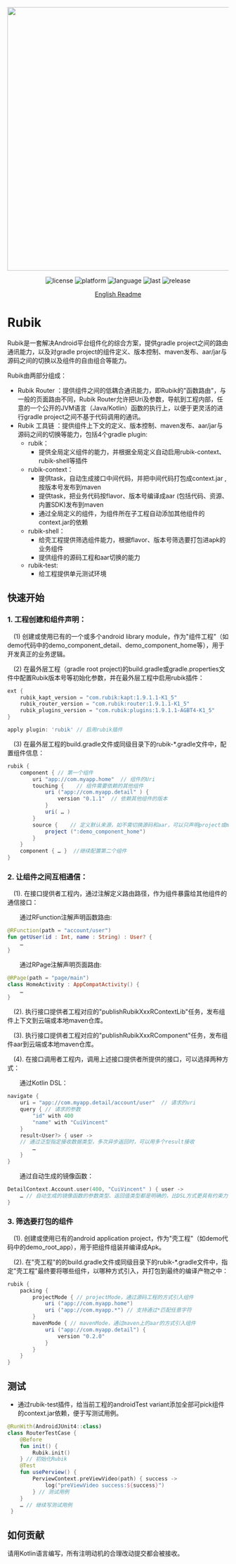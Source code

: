 
<div align="center">
  <p> <img width="600" src="https://user-images.githubusercontent.com/7745189/174275733-ff1ec56e-82ea-4c3b-86de-b2b07d258842.jpeg"> </p>

![license](https://img.shields.io/github/license/baidu/rubik.svg)
![platform](https://img.shields.io/badge/platform-Android-red)
![language](https://img.shields.io/github/languages/top/baidu/rubik)
![last](https://img.shields.io/github/last-commit/baidu/rubik.svg)
![release](https://img.shields.io/github/v/release/baidu/rubik?display_name=release)

</div>

<div align="center">
<a href="./README_en.md">English Readme</a>
</div>

# Rubik
Rubik是一套解决Android平台组件化的综合方案，提供gradle project之间的路由通讯能力，以及对gradle project的组件定义、版本控制、maven发布、aar/jar与源码之间的切换以及组件的自由组合等能力。

Rubik由两部分组成：
* Rubik Router ：提供组件之间的低耦合通讯能力，即Rubik的"函数路由"，与一般的页面路由不同，Rubik Router允许把Uri及参数，导航到工程内部，任意的一个公开的JVM语言（Java/Kotlin）函数的执行上，以便于更灵活的进行gradle project之间不基于代码调用的通讯。
* Rubik 工具链 ：提供组件上下文的定义、版本控制、maven发布、aar/jar与源码之间的切换等能力，包括4个gradle plugin:
    + rubik：
        - 提供全局定义组件的能力，并根据全局定义自动启用rubik-context、rubik-shell等插件
    + rubik-context：
        - 提供task，自动生成接口中间代码，并把中间代码打包成context.jar ,按版本号发布到maven
        - 提供task，把业务代码按flavor、版本号编译成aar (包括代码、资源、内置SDK)发布到maven
        - 通过全局定义的组件，为组件所在子工程自动添加其他组件的context.jar的依赖
    + rubik-shell：
        - 给壳工程提供筛选组件能力，根据flavor、版本号筛选要打包进apk的业务组件
        - 提供组件的源码工程和aar切换的能力
    + rubik-test:
        - 给工程提供单元测试环境

## 快速开始
### 1. 工程创建和组件声明：
&ensp;&ensp;(1) 创建或使用已有的一个或多个android library module，作为"组件工程"（如demo代码中的demo_component_detail、demo_component_home等），用于开发真正的业务逻辑。

&ensp;&ensp;(2) 在最外层工程（gradle root project)的build.gradle或gradle.properties文件中配置Rubik版本号等初始化参数，并在最外层工程中启用rubik插件：
```groovy
ext {
    rubik_kapt_version = "com.rubik:kapt:1.9.1.1-K1_5"   
    rubik_router_version = "com.rubik:router:1.9.1.1-K1_5"   
    rubik_plugins_version = "com.rubik:plugins:1.9.1.1-AGBT4-K1_5"  
} 

apply plugin: 'rubik' // 启用rubik插件
```

&ensp;&ensp;(3) 在最外层工程的build.gradle文件或同级目录下的rubik-*.gradle文件中，配置组件信息：
```groovy
rubik {
    component { // 第一个组件
        uri "app://com.myapp.home"  // 组件的Uri
        touching {    // 组件需要依赖的其他组件
            uri ("app://com.myapp.detail" ) { 
                version "0.1.1"  // 依赖其他组件的版本
            }
            uri( … ) 
        }
        source {    // 定义默认来源，如不需切换源码和aar，可以只声明project或maven
            project (":demo_component_home") 
        }
    }
    component { … }  //继续配置第二个组件
} 
```

### 2. 让组件之间互相通信：
&ensp;&ensp;(1). 在接口提供者工程内，通过注解定义路由路径，作为组件暴露给其他组件的通信接口：

&ensp;&ensp;&ensp;&ensp;通过RFunction注解声明函数路由:
```kotlin
@RFunction(path = "account/user") 
fun getUser(id : Int, name : String) : User? { 
    …
}
```

&ensp;&ensp;&ensp;&ensp;通过RPage注解声明页面路由:
```kotlin
@RPage(path = "page/main") 
class HomeActivity : AppCompatActivity() {
    … 
}
```
&ensp;&ensp;(2). 执行接口提供者工程对应的"publishRubikXxxRContextLib"任务，发布组件上下文到云端或本地maven仓库。

&ensp;&ensp;(3). 执行接口提供者工程对应的"publishRubikXxxRComponent"任务，发布组件aar到云端或本地maven仓库。

&ensp;&ensp;(4). 在接口调用者工程内，调用上述接口提供者所提供的接口，可以选择两种方式：

&ensp;&ensp;&ensp;&ensp;通过Kotlin DSL：
```kotlin
navigate {
    uri = "app://com.myapp.detail/account/user"  // 请求的uri
    query { // 请求的参数
        "id" with 400
        "name" with "CuiVincent" 
    }
    result<User?> { user -> 
    // 通过泛型指定接收数据类型，多次异步返回时，可以用多个result接收
        …
    }
} 
```

&ensp;&ensp;&ensp;&ensp;通过自动生成的镜像函数：
```kotlin
DetailContext.Account.user(400, "CuiVincent" ) { user ->
    … // 自动生成的镜像函数的参数类型、返回值类型都是明确的，比DSL方式更具有约束力
}
```

### 3. 筛选要打包的组件
&ensp;&ensp;(1). 创建或使用已有的android application project，作为"壳工程"（如demo代码中的demo_root_app），用于把组件组装并编译成Apk。

&ensp;&ensp;(2). 在"壳工程"的的build.gradle文件或同级目录下的rubik-*.gradle文件中，指定"壳工程"最终要将哪些组件，以哪种方式引入，并打包到最终的编译产物之中：
```groovy
rubik {	
    packing {
        projectMode { // projectMode，通过源码工程的方式引入组件
            uri ("app://com.myapp.home")
            uri ("app://com.myapp.*") // 支持通过*匹配任意字符
        }
        mavenMode { // mavenMode，通过maven上的aar的方式引入组件
            uri ("app://com.myapp.detail") {
                version "0.2.0" 
            }
        }
    }
} 
```
## 测试
* 通过rubik-test插件，给当前工程的androidTest variant添加全部可pick组件的context.jar依赖，便于写测试用例。
```kotlin
@RunWith(AndroidJUnit4::class)
class RouterTestCase {
    @Before
    fun init() {
        Rubik.init()
    } // 初始化Rubik
    @Test
    fun usePerview() {
        PerviewContext.preViewVideo(path) { success ->
            log("preViewVideo success:${success}")
        } // 测试用例
    }
    … // 继续写测试用例
 }

```

## 如何贡献
请用Kotlin语言编写，所有注明动机的合理改动提交都会被接收。
